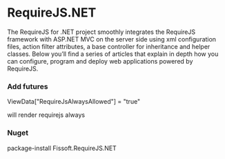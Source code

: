 RequireJS.NET
===============

The RequireJS for .NET project smoothly integrates the RequireJS framework with ASP.NET MVC on the server side using xml configuration files, action filter attributes, a base controller for inheritance and helper classes. Below you’ll find a series of articles that explain in depth how you can configure, program and deploy web applications powered by RequireJS.

### Add futures
ViewData["RequireJsAlwaysAllowed"] = "true"

will render requirejs always


### Nuget
package-install Fissoft.RequireJS.NET
